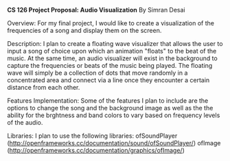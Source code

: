 **CS 126 Project Proposal: Audio Visualization**
By Simran Desai

Overview:
For my final project, I would like to create a visualization of the frequencies of a song
and display them on the screen. 

Description:
I plan to create a floating wave visualizer that allows the user to input a song of choice 
upon which an animation "floats" to the beat of the music.
At the same time, an audio visualizer will exist in the background to capture the frequencies or beats
of the music being played. The floating wave will simply be a collection of dots that  move randomly 
in a concentrated area and connect via a line once they encounter a certain distance from each other. 

Features Implementation:
Some of the features I plan to include are the options to change the song and the background image 
as well as the the ability for the brghtness and band colors to vary based on frequency levels of the audio.


Libraries:
I plan to use the following libraries:
ofSoundPlayer (http://openframeworks.cc/documentation/sound/ofSoundPlayer/)
ofImage (http://openframeworks.cc/documentation/graphics/ofImage/)


